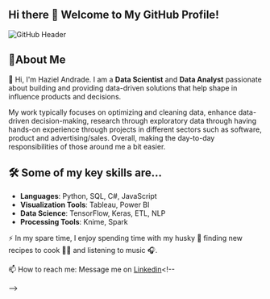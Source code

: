 ## Hi there 👋 Welcome to My GitHub Profile!

![GitHub Header](https://via.placeholder.com/1200x400.png?text=Welcome+to+My+GitHub+Profile)

## 🚀About Me
👋 Hi, I'm Haziel Andrade. I am a **Data Scientist** and **Data Analyst** passionate about building and providing data-driven solutions that help shape in influence products and decisions.

My work typically focuses on optimizing and cleaning data, enhance data-driven decision-making, research through exploratory data through having hands-on experience through projects in different sectors such as software, product and advertising/sales. Overall, making the day-to-day responsibilities of those around me a bit easier. 

## 🛠️ Some of my key skills are…
- **Languages**: Python, SQL, C#, JavaScript
- **Visualization Tools**: Tableau, Power BI
- **Data Science**: TensorFlow, Keras, ETL, NLP
- **Processing Tools**: Knime, Spark

⚡ In my spare time, I enjoy spending time with my husky 🐶 finding new recipes to cook 👨‍🍳 and listening to music 🎧. 

📫 How to reach me: Message me on [Linkedin](https://www.linkedin.com/in/hazielandrade/)<!--

-->

